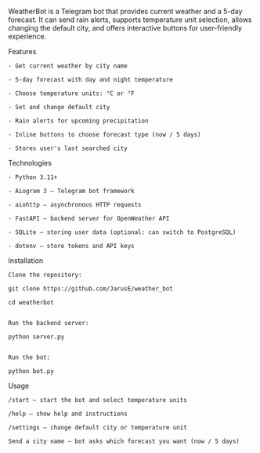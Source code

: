 WeatherBot is a Telegram bot that provides current weather and a 5-day forecast. It can send rain alerts, supports temperature unit selection, allows changing the default city, and offers interactive buttons for user-friendly experience.

Features

    - Get current weather by city name

    - 5-day forecast with day and night temperature

    - Choose temperature units: °C or °F

    - Set and change default city

    - Rain alerts for upcoming precipitation

    - Inline buttons to choose forecast type (now / 5 days)

    - Stores user's last searched city

Technologies

    - Python 3.11+

    - Aiogram 3 — Telegram bot framework

    - aiohttp — asynchronous HTTP requests

    - FastAPI — backend server for OpenWeather API

    - SQLite — storing user data (optional: can switch to PostgreSQL)

    - dotenv — store tokens and API keys

Installation

    Clone the repository:

    git clone https://github.com/JarusE/weather_bot
    
    cd weatherbot


    Run the backend server:

    python server.py


    Run the bot:

    python bot.py

Usage

    /start — start the bot and select temperature units

    /help — show help and instructions

    /settings — change default city or temperature unit

    Send a city name — bot asks which forecast you want (now / 5 days)

